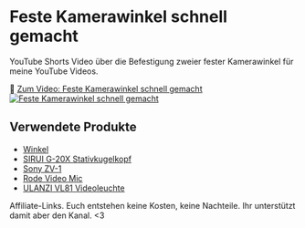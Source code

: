 # Feste Kamerawinkel schnell gemacht

YouTube Shorts Video über die Befestigung zweier fester Kamerawinkel für meine YouTube Videos.

🎥 [Zum Video: Feste Kamerawinkel schnell gemacht](https://www.youtube.com/shorts/upg-tkKPtoE)
[![Feste Kamerawinkel schnell gemacht](https://img.youtube.com/vi/upg-tkKPtoE/maxresdefault.jpg)](https://www.youtube.com/shorts/upg-tkKPtoE)


## Verwendete Produkte

* [Winkel](https://amzn.to/3jtmsVf)
* [SIRUI G-20X Stativkugelkopf](https://amzn.to/3YuNPx0)
* [Sony ZV-1](https://amzn.to/3JJVjYA)
* [Rode Video Mic](https://amzn.to/3I3z7rn)
* [ULANZI VL81 Videoleuchte](https://amzn.to/3wXnUSI)

Affiliate-Links. Euch entstehen keine Kosten, keine Nachteile.
Ihr unterstützt damit aber den Kanal. <3